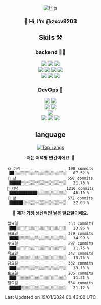 <div align="center">

[![Hits](https://hits.seeyoufarm.com/api/count/incr/badge.svg?url=https%3A%2F%2Fgithub.com%2Fzxcv9203%2Fhit-counter&count_bg=%23FF7272&title_bg=%23324C2E&icon=codeigniter.svg&icon_color=%23DD5B5B&title=%EB%B0%A9%EB%AC%B8%EC%9E%90&edge_flat=false)](https://hits.seeyoufarm.com)
  
### 👋 Hi, I’m @zxcv9203

## Skils ⚒️
### backend 🧑‍💻
  
<img src="https://img.shields.io/badge/Java-FF6600?style=flat-square&logo=buymeacoffee&logoColor=white"/>
<img src="https://img.shields.io/badge/Go-0099FF?style=flat-square&logo=go&logoColor=white"/>
<img src="https://img.shields.io/badge/Kotlin-7F52FF?style=flat-square&logo=kotlin&logoColor=white"/>
  
  
<br />
  
<img src="https://img.shields.io/badge/Spring-339933?style=flat-square&logo=Spring&logoColor=white"/>
<img src="https://img.shields.io/badge/Spring Boot-339933?style=flat-square&logo=Spring Boot&logoColor=white"/>
<img src="https://img.shields.io/badge/Spring Security-339933?style=flat-square&logo=Spring Security&logoColor=white"/>
  
<img src="https://img.shields.io/badge/Spring Data JPA-339933?style=flat-square&logo=Hibernate&logoColor=white"/>

<br />
  
  <img src="https://img.shields.io/badge/mysql-0099FF?style=flat-square&logo=mysql&logoColor=white"/>
  <img src="https://img.shields.io/badge/mariadb-0099FF?style=flat-square&logo=mariadb&logoColor=white"/>
  <img src="https://img.shields.io/badge/mongoDB-47A248?style=flat-square&logo=mongodb&logoColor=white"/>
  
  
### DevOps 🚀
  
  <img src="https://img.shields.io/badge/docker-2496ED?style=flat-square&logo=docker&logoColor=white"/>
  <img src="https://img.shields.io/badge/kubernetes-326CE5?style=flat-square&logo=kubernetes&logoColor=white"/>
  
  <br />
  
  <img src="https://img.shields.io/badge/Github Actions-2088FF?style=flat-square&logo=githubactions&logoColor=white"/>
  <img src="https://img.shields.io/badge/Jenkins-D24939?style=flat-square&logo=jenkins&logoColor=white"/>
  
  
  <br />
  <img src="https://img.shields.io/badge/terraform-7B42BC?style=flat-square&logo=terraform&logoColor=white"/>
  
  <br />
  <img src="https://img.shields.io/badge/Amazon AWS-232F3E?style=flat-square&logo=Amazon AWS&logoColor=white"/>

  <img src="https://img.shields.io/badge/GCP-4285F4?style=flat-square&logo=googlecloud&logoColor=white"/>
  <img src="https://img.shields.io/badge/NCP-03C75A?style=flat-square&logo=naver&logoColor=white"/>
  
  
## language

[![Top Langs](https://github-readme-stats.vercel.app/api/top-langs/?username=zxcv9203&hide=html&exclude_repo=zxcv9203.github.io,golB&theme=grate-gatsby)](https://github.com/zxcv9203/github-readme-stats)
  
<!--START_SECTION:waka-->
**저는 저녁형 인간이에요. 🦉** 

```text
🌞 아침                     190 commits         ██░░░░░░░░░░░░░░░░░░░░░░░   07.52 % 
🌆 낮　                     550 commits         █████░░░░░░░░░░░░░░░░░░░░   21.76 % 
🌃 저녁                     1216 commits        ████████████░░░░░░░░░░░░░   48.10 % 
🌙 밤　                     572 commits         ██████░░░░░░░░░░░░░░░░░░░   22.63 % 
```
📅 **제가 가장 생산적인 날은 일요일이에요.** 

```text
월요일                      353 commits         ███░░░░░░░░░░░░░░░░░░░░░░   13.96 % 
화요일                      379 commits         ████░░░░░░░░░░░░░░░░░░░░░   14.99 % 
수요일                      297 commits         ███░░░░░░░░░░░░░░░░░░░░░░   11.75 % 
목요일                      347 commits         ███░░░░░░░░░░░░░░░░░░░░░░   13.73 % 
금요일                      332 commits         ███░░░░░░░░░░░░░░░░░░░░░░   13.13 % 
토요일                      286 commits         ███░░░░░░░░░░░░░░░░░░░░░░   11.31 % 
일요일                      534 commits         █████░░░░░░░░░░░░░░░░░░░░   21.12 % 
```



 Last Updated on 19/01/2024 00:43:00 UTC
<!--END_SECTION:waka-->
  
</div>

